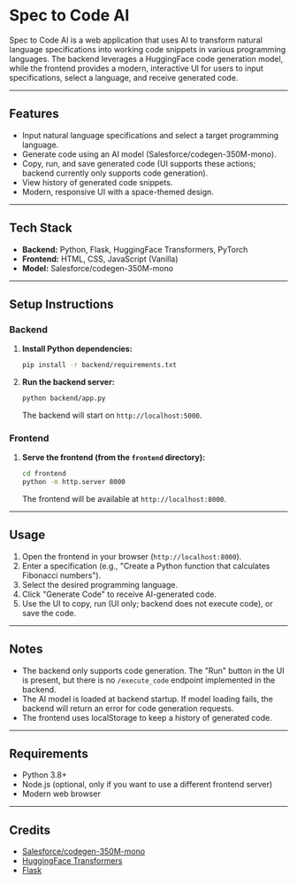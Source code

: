 # Spec to Code AI

Spec to Code AI is a web application that uses AI to transform natural language specifications into working code snippets in various programming languages. The backend leverages a HuggingFace code generation model, while the frontend provides a modern, interactive UI for users to input specifications, select a language, and receive generated code.

---

## Features
- Input natural language specifications and select a target programming language.
- Generate code using an AI model (Salesforce/codegen-350M-mono).
- Copy, run, and save generated code (UI supports these actions; backend currently only supports code generation).
- View history of generated code snippets.
- Modern, responsive UI with a space-themed design.

---

## Tech Stack
- **Backend:** Python, Flask, HuggingFace Transformers, PyTorch
- **Frontend:** HTML, CSS, JavaScript (Vanilla)
- **Model:** Salesforce/codegen-350M-mono

---

## Setup Instructions

### Backend

1. **Install Python dependencies:**
   ```bash
   pip install -r backend/requirements.txt
   ```

2. **Run the backend server:**
   ```bash
   python backend/app.py
   ```
   The backend will start on `http://localhost:5000`.

### Frontend

1. **Serve the frontend (from the `frontend` directory):**
   ```bash
   cd frontend
   python -m http.server 8000
   ```
   The frontend will be available at `http://localhost:8000`.

---

## Usage

1. Open the frontend in your browser (`http://localhost:8000`).
2. Enter a specification (e.g., "Create a Python function that calculates Fibonacci numbers").
3. Select the desired programming language.
4. Click "Generate Code" to receive AI-generated code.
5. Use the UI to copy, run (UI only; backend does not execute code), or save the code.

---

## Notes
- The backend only supports code generation. The "Run" button in the UI is present, but there is no `/execute_code` endpoint implemented in the backend.
- The AI model is loaded at backend startup. If model loading fails, the backend will return an error for code generation requests.
- The frontend uses localStorage to keep a history of generated code.

---

## Requirements
- Python 3.8+
- Node.js (optional, only if you want to use a different frontend server)
- Modern web browser

---


## Credits
- [Salesforce/codegen-350M-mono](https://huggingface.co/Salesforce/codegen-350M-mono)
- [HuggingFace Transformers](https://huggingface.co/transformers/)
- [Flask](https://flask.palletsprojects.com/) 
